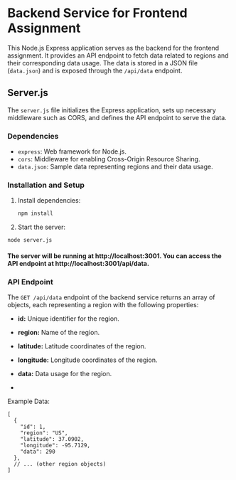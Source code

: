 # Backend Service for Frontend Assignment

This Node.js Express application serves as the backend for the frontend assignment. It provides an API endpoint to fetch data related to regions and their corresponding data usage. The data is stored in a JSON file (`data.json`) and is exposed through the `/api/data` endpoint.

## Server.js

The `server.js` file initializes the Express application, sets up necessary middleware such as CORS, and defines the API endpoint to serve the data.

### Dependencies

- `express`: Web framework for Node.js.
- `cors`: Middleware for enabling Cross-Origin Resource Sharing.
- `data.json`: Sample data representing regions and their data usage.

### Installation and Setup

1. Install dependencies:
   ```bash
   npm install

2. Start the server:
  ```
  node server.js
  ```

#### The server will be running at http://localhost:3001. You can access the API endpoint at http://localhost:3001/api/data.

### API Endpoint

The `GET /api/data` endpoint of the backend service returns an array of objects, each representing a region with the following properties:

- **id:** Unique identifier for the region.
- **region:** Name of the region.
- **latitude:** Latitude coordinates of the region.
- **longitude:** Longitude coordinates of the region.
- **data:** Data usage for the region.

- 
Example Data:
```
[
  {
    "id": 1,
    "region": "US",
    "latitude": 37.0902,
    "longitude": -95.7129,
    "data": 290
  },
  // ... (other region objects)
]
```
